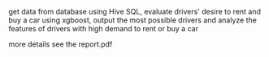 get data from database using Hive SQL, evaluate drivers' desire to rent and buy a car using xgboost, output the most possible drivers and analyze the features of drivers with high demand to rent or buy a car

more details see the report.pdf

